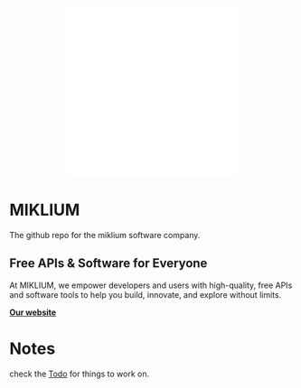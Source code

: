 <div align="center">
    <img src="images/Logo_Transparent_White.png", width="300">
</div>

# MIKLIUM

The github repo for the miklium software company.

## Free APIs & Software for Everyone

At MIKLIUM, we empower developers and users with high-quality, free APIs and software tools to help you build, innovate, and explore without limits.

**[Our website](https://miklium.github.io/MIKLIUM/)**

# Notes

check the [Todo](TODO.md) for things to work on.
